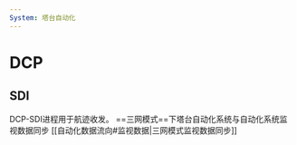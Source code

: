 ```yaml
---
System: 塔台自动化
---
```

# DCP
## SDI

DCP-SDI进程用于航迹收发。
	 ==三网模式==下塔台自动化系统与自动化系统监视数据同步
	 [[自动化数据流向#监视数据|三网模式监视数据同步]]



